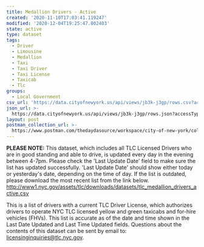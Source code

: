 ```yaml
---
title: Medallion Drivers - Active
created: '2020-11-10T17:03:41.119247'
modified: '2020-12-04T19:25:47.802403'
state: active
type: dataset
tags:
  - Driver
  - Limousine
  - Medallion
  - Taxi
  - Taxi Driver
  - Taxi License
  - Taxicab
  - Tlc
groups:
  - Local Government
csv_url: 'https://data.cityofnewyork.us/api/views/jb3k-j3gp/rows.csv?accessType=DOWNLOAD'
json_url: >-
  https://data.cityofnewyork.us/api/views/jb3k-j3gp/rows.json?accessType=DOWNLOAD
layout: post
postman_collection_url: >-
  https://www.postman.com/thedaydasource/workspace/city-of-new-york/collection/15909983-8bcabde5-8f5c-4f86-8a20-3d3d1af64066
---
```

<b>PLEASE NOTE:</b> This dataset, which includes all TLC Licensed Drivers who are in good standing and able to drive, is updated every day in the evening between 4-7pm. Please check the 'Last Update Date' field to make sure the list has updated successfully. 'Last Update Date'  should show either today or yesterday's date, depending on the time of day. If the list is outdated, please download the most recent list from the link below. 
http://www1.nyc.gov/assets/tlc/downloads/datasets/tlc_medallion_drivers_active.csv

This is a list of drivers with a current TLC Driver License, which authorizes drivers to operate NYC TLC licensed yellow and green taxicabs and for-hire vehicles (FHVs). This list is accurate as of the date and time shown in the Last Date Updated and Last Time Updated fields. Questions about the contents of this dataset can be sent by email to: licensinginquiries@tlc.nyc.gov.
